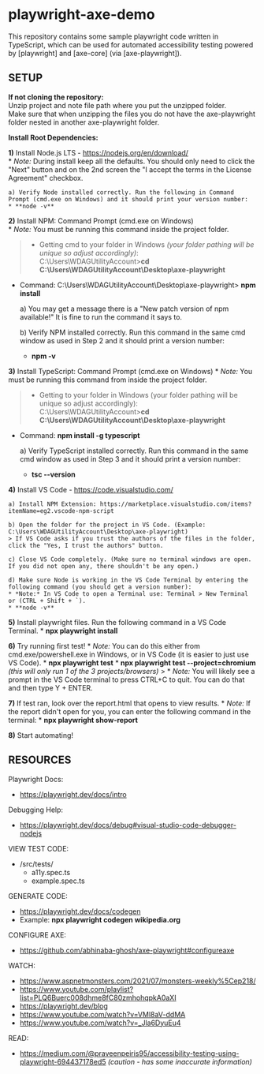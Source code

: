 # playwright-axe-demo
This repository contains some sample playwright code written in TypeScript, which can be used for automated accessibility testing powered by [playwright] and [axe-core] (via [axe-playwright]).

## SETUP

**If not cloning the repository:**  
Unzip project and note file path where you put the unzipped folder.  
Make sure that when unzipping the files you do not have the 
axe-playwright folder nested in another axe-playwright folder.  
  
**Install Root Dependencies:**

**1)** Install Node.js LTS - https://nodejs.org/en/download/  
    * *Note:* During install keep all the defaults. You should only need to click the "Next" button and on the 2nd screen the "I accept the terms in the License Agreement" checkbox.  
  
    a) Verify Node installed correctly. Run the following in Command Prompt (cmd.exe on Windows) and it should print your version number:  
    * **node -v**  
  
  
**2)** Install NPM: Command Prompt (cmd.exe on Windows)  
    * *Note:* You must be running this command inside the project folder.  
> * Getting cmd to your folder in Windows *(your folder pathing will be unique so adjust accordingly)*:  
> C:\Users\WDAGUtilityAccount>**cd C:\Users\WDAGUtilityAccount\Desktop\axe-playwright**
* Command: C:\Users\WDAGUtilityAccount\Desktop\axe-playwright> **npm install**  
  
    a) You may get a message there is a "New patch version of npm available!" It is fine to run the command it says to.  
  
    b) Verify NPM installed correctly. Run this command in the same cmd window as used in Step 2 and it should print a version number:  
    * **npm -v**  
  
  
**3)** Install TypeScript: Command Prompt (cmd.exe on Windows) 
    * *Note:* You must be running this command from inside the project folder.
> * Getting to your folder in Windows (your folder pathing will be unique so adjust accordingly):  
> C:\Users\WDAGUtilityAccount>**cd C:\Users\WDAGUtilityAccount\Desktop\axe-playwright**  
* Command: **npm install -g typescript**
 
    a) Verify TypeScript installed correctly. Run this command in the same cmd window as used in Step 3 and it should print a version number:
    * **tsc --version**


**4)** Install VS Code - https://code.visualstudio.com/  

    a) Install NPM Extension: https://marketplace.visualstudio.com/items?itemName=eg2.vscode-npm-script  

    b) Open the folder for the project in VS Code. (Example: C:\Users\WDAGUtilityAccount\Desktop\axe-playwright)  
    > If VS Code asks if you trust the authors of the files in the folder, click the "Yes, I trust the authors" button.  

    c) Close VS Code completely. (Make sure no terminal windows are open. If you did not open any, there shouldn't be any open.)  

    d) Make sure Node is working in the VS Code Terminal by entering the following command (you should get a version number):  
    * *Note:* In VS Code to open a Terminal use: Terminal > New Terminal or (CTRL + Shift + `).
    * **node -v**


**5)** Install playwright files. Run the following command in a VS Code Terminal.
    * **npx playwright install**


**6)** Try running first test!
    * *Note:* You can do this either from cmd.exe/powershell.exe in Windows, or in VS Code (it is easier to just use VS Code).
    * **npx playwright test**
    * **npx playwright test --project=chromium** *(this will only run 1 of the 3 projects/browsers)*
    > * *Note:* You will likely see a prompt in the VS Code terminal to press CTRL+C to quit. You can do that and then type Y + ENTER.


**7)** If test ran, look over the report.html that opens to view results.
    * *Note:* If the report didn't open for you, you can enter the following command in the terminal:
    * **npx playwright show-report**


**8)** Start automating!

## RESOURCES

Playwright Docs:
* https://playwright.dev/docs/intro

Debugging Help:
* https://playwright.dev/docs/debug#visual-studio-code-debugger-nodejs

VIEW TEST CODE:
* /src/tests/  
    * a11y.spec.ts
    * example.spec.ts

GENERATE CODE:
* https://playwright.dev/docs/codegen
* Example: **npx playwright codegen wikipedia.org**

CONFIGURE AXE:
* https://github.com/abhinaba-ghosh/axe-playwright#configureaxe

WATCH:
* https://www.aspnetmonsters.com/2021/07/monsters-weekly%5Cep218/
* https://www.youtube.com/playlist?list=PLQ6Buerc008dhme8fC80zmhohqpkA0aXI
* https://playwright.dev/blog
* https://www.youtube.com/watch?v=VMl8aV-ddMA
* https://www.youtube.com/watch?v=_Jla6DyuEu4

READ:
* https://medium.com/@praveenpeiris95/accessibility-testing-using-playwright-694437178ed5 *(caution - has some inaccurate information)*
